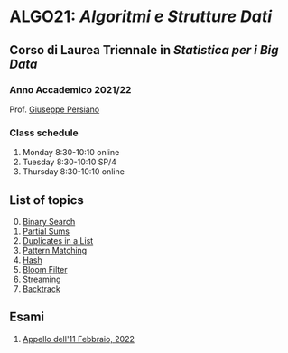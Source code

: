 # ALGO21: *Algoritmi e Strutture Dati* #
## Corso di Laurea Triennale in *Statistica per i Big Data* ##
### Anno Accademico 2021/22 ###

Prof. [Giuseppe Persiano](https://giuper.github.io)

### Class schedule ###

1. Monday 8:30-10:10 online
2. Tuesday 8:30-10:10 SP/4
3. Thursday 8:30-10:10 online

## List of topics ##

0. [Binary Search](./00-BinarySearch)
1. [Partial Sums](./01-PartialSums/README.md)
2. [Duplicates in a List](./02-Duplicates/README.md)
3. [Pattern Matching](./03-PatternMatching/README.md)
4. [Hash](./04-Hash/README.md)
5. [Bloom Filter](./05-Bloom/README.md)
4. [Streaming](./06-Streaming/README.md)
5. [Backtrack](./07-Backtrack)


## Esami ##
1. [Appello dell'11 Febbraio, 2022](./Esami/220211)

